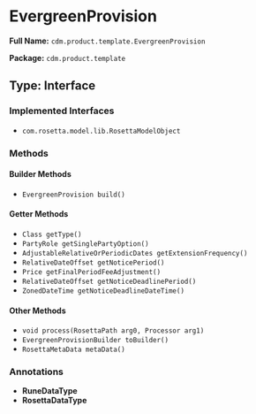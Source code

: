 # EvergreenProvision

**Full Name:** `cdm.product.template.EvergreenProvision`

**Package:** `cdm.product.template`

## Type: Interface

### Implemented Interfaces

- `com.rosetta.model.lib.RosettaModelObject`

### Methods

#### Builder Methods

- `EvergreenProvision build()`

#### Getter Methods

- `Class getType()`
- `PartyRole getSinglePartyOption()`
- `AdjustableRelativeOrPeriodicDates getExtensionFrequency()`
- `RelativeDateOffset getNoticePeriod()`
- `Price getFinalPeriodFeeAdjustment()`
- `RelativeDateOffset getNoticeDeadlinePeriod()`
- `ZonedDateTime getNoticeDeadlineDateTime()`

#### Other Methods

- `void process(RosettaPath arg0, Processor arg1)`
- `EvergreenProvisionBuilder toBuilder()`
- `RosettaMetaData metaData()`

### Annotations

- **RuneDataType**
- **RosettaDataType**

